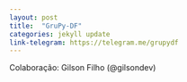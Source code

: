 ```yaml
---
layout: post
title:  "GruPy-DF"
categories: jekyll update
link-telegram: https://telegram.me/grupydf
---
```

Colaboração: Gilson Filho (@gilsondev)
